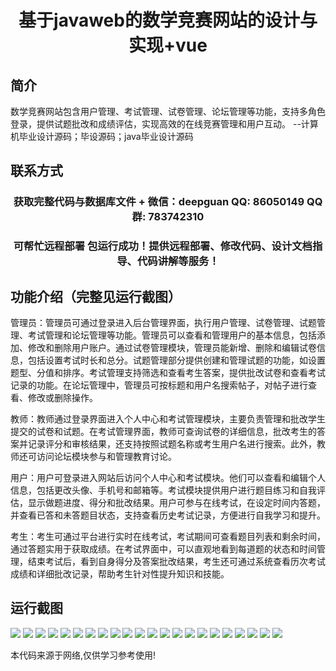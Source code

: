 <p><h1 align="center">基于javaweb的数学竞赛网站的设计与实现+vue</h1></p>

## 简介
数学竞赛网站包含用户管理、考试管理、试卷管理、论坛管理等功能，支持多角色登录，提供试题批改和成绩评估，实现高效的在线竞赛管理和用户互动。    --计算机毕业设计源码；毕设源码；java毕业设计源码


## 联系方式
<p><h3 align="center">获取完整代码与数据库文件 + 微信：deepguan QQ: 86050149 QQ群: 783742310</h3></p>
<p><h3 align="center">可帮忙远程部署 包运行成功！提供远程部署、修改代码、设计文档指导、代码讲解等服务！</h3></p>

## 功能介绍（完整见运行截图）
管理员：管理员可通过登录进入后台管理界面，执行用户管理、试卷管理、试题管理、考试管理和论坛管理等功能。管理员可以查看和管理用户的基本信息，包括添加、修改和删除用户账户。通过试卷管理模块，管理员能新增、删除和编辑试卷信息，包括设置考试时长和总分。试题管理部分提供创建和管理试题的功能，如设置题型、分值和排序。考试管理支持筛选和查看考生答案，提供批改试卷和查看考试记录的功能。在论坛管理中，管理员可按标题和用户名搜索帖子，对帖子进行查看、修改或删除操作。

教师：教师通过登录界面进入个人中心和考试管理模块，主要负责管理和批改学生提交的试卷和试题。在考试管理界面，教师可查询试卷的详细信息，批改考生的答案并记录评分和审核结果，还支持按照试题名称或考生用户名进行搜索。此外，教师还可访问论坛模块参与和管理教育讨论。

用户：用户可登录进入网站后访问个人中心和考试模块。他们可以查看和编辑个人信息，包括更改头像、手机号和邮箱等。考试模块提供用户进行题目练习和自我评估，显示做题进度、得分和批改结果。用户可参与在线考试，在设定时间内答题，并查看已答和未答题目状态，支持查看历史考试记录，方便进行自我学习和提升。

考生：考生可通过平台进行实时在线考试，考试期间可查看题目列表和剩余时间，通过答题实用于获取成绩。在考试界面中，可以直观地看到每道题的状态和时间管理，结束考试后，看到自身得分及答案批改结果，考生还可通过系统查看历次考试成绩和详细批改记录，帮助考生针对性提升知识和技能。


## 运行截图
![](img/001.jpg)
![](img/002.jpg)
![](img/003.jpg)
![](img/004.jpg)
![](img/005.jpg)
![](img/006.jpg)
![](img/007.jpg)
![](img/008.jpg)
![](img/009.jpg)
![](img/010.jpg)
![](img/011.jpg)
![](img/012.jpg)
![](img/013.jpg)
![](img/014.jpg)
![](img/015.jpg)
![](img/016.jpg)
![](img/017.jpg)
![](img/018.jpg)
![](img/019.jpg)
![](img/020.jpg)
![](img/021.jpg)
![](img/022.jpg)

<p>本代码来源于网络,仅供学习参考使用!</p>
